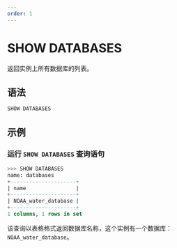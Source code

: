 ```yaml
---
order: 1
---
```


# SHOW DATABASES

返回实例上所有数据库的列表。

## 语法

```sql
SHOW DATABASES
```

## 示例

### 运行 `SHOW DATABASES` 查询语句

```sql
>>> SHOW DATABASES
name: databases
+---------------------+
| name                |
+---------------------+
| NOAA_water_database |
+---------------------+
1 columns, 1 rows in set
```

该查询以表格格式返回数据库名称，这个实例有一个数据库：`NOAA_water_database`。

